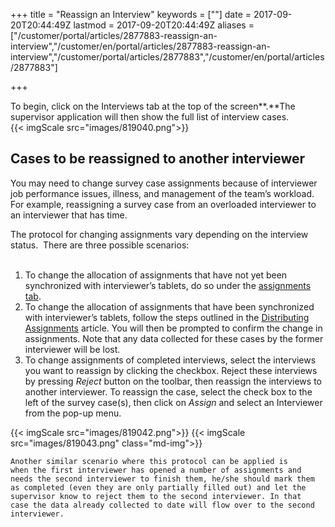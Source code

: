 ﻿+++
title = "Reassign an Interview"
keywords = [""]
date = 2017-09-20T20:44:49Z
lastmod = 2017-09-20T20:44:49Z
aliases = ["/customer/portal/articles/2877883-reassign-an-interview","/customer/en/portal/articles/2877883-reassign-an-interview","/customer/portal/articles/2877883","/customer/en/portal/articles/2877883"]

+++

To begin, click on the <span class="underline">Interviews tab</span> at
the top of the screen**.**The supervisor application will then show the
full list of interview cases.   
{{< imgScale src="images/819040.png">}} 
 

Cases to be reassigned to another interviewer
---------------------------------------------

  
You may need to change survey case assignments because of interviewer
job performance issues, illness, and management of the team’s workload.
For example, reassigning a survey case from an overloaded interviewer to
an interviewer that has time.  
  
The protocol for changing assignments vary depending on the interview
status.  There are three possible scenarios:  
 

1.  To change the allocation of assignments that have not yet been
    synchronized with interviewer’s tablets, do so under the
    [assignments tab](/supervisor/distribute-an-assignment).
2.  To change the allocation of assignments that have been synchronized
    with interviewer’s tablets, follow the steps outlined in the
    [Distributing Assignments](/supervisor/distribute-an-assignment)
    article. You will then be prompted to confirm the change in
    assignments. Note that any data collected for these cases by the
    former interviewer will be lost. 
3.  To change assignments of completed interviews, select the interviews
    you want to reassign by clicking the checkbox. Reject these
    interviews by pressing *Reject* button on the toolbar, then reassign
    the interviews to another interviewer. To reassign the case, select
    the check box to the left of the survey case(s), then click on
    *Assign* and select an Interviewer from the pop-up menu.  
    
{{< imgScale src="images/819042.png">}}  {{< imgScale src="images/819043.png"  class="md-img">}} 
      
    Another similar scenario where this protocol can be applied is
    when the first interviewer has opened a number of assignments and
    needs the second interviewer to finish them, he/she should mark them
    as completed (even they are only partially filled out) and let the
    supervisor know to reject them to the second interviewer. In that
    case the data already collected to date will flow over to the second
    interviewer.

 

    
--
